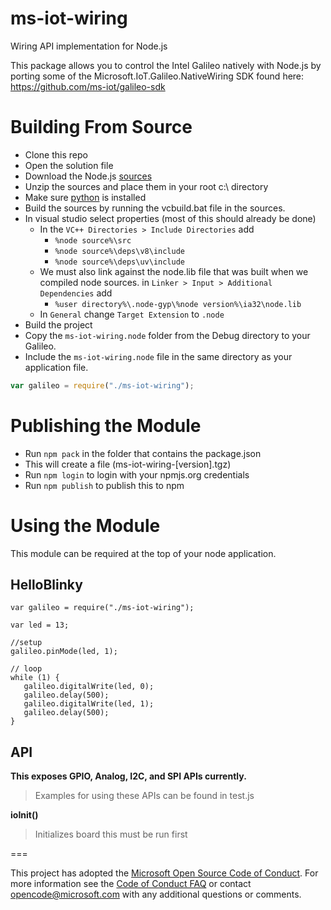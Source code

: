 ms-iot-wiring
===========

Wiring API implementation for Node.js

This package allows you to control the Intel Galileo natively with Node.js by porting some of the Microsoft.IoT.Galileo.NativeWiring SDK found here:
https://github.com/ms-iot/galileo-sdk

# Building From Source
* Clone this repo
* Open the solution file
* Download the Node.js [sources](http://nodejs.org/download/)
* Unzip the sources and place them in your root c:\ directory
* Make sure [python](http://python.org) is installed
* Build the sources by running the vcbuild.bat file in the sources.
* In visual studio select properties (most of this should already be done)
    * In the `VC++ Directories > Include Directories` add
        * `%node source%\src`
        * `%node source%\deps\v8\include`
        * `%node source%\deps\uv\include`
    * We must also link against the node.lib file that was built when we compiled node sources.
    in `Linker > Input > Additional Dependencies` add
        * `%user directory%\.node-gyp\%node version%\ia32\node.lib`
    * In `General` change `Target Extension` to `.node`
* Build the project
* Copy the `ms-iot-wiring.node` folder from the Debug directory to your Galileo.
* Include the `ms-iot-wiring.node` file in the same directory as your application file.
```js
var galileo = require("./ms-iot-wiring");
```

# Publishing the Module
* Run `npm pack` in the folder that contains the package.json
* This will create a file (ms-iot-wiring-[version].tgz)
* Run `npm login` to login with your npmjs.org credentials
* Run `npm publish` to publish this to npm

# Using the Module
This module can be required at the top of your node application.

## HelloBlinky

```
var galileo = require("./ms-iot-wiring");

var led = 13;

//setup
galileo.pinMode(led, 1);

// loop
while (1) {
   galileo.digitalWrite(led, 0);
   galileo.delay(500);
   galileo.digitalWrite(led, 1);
   galileo.delay(500);
}
```

## API

**This exposes GPIO, Analog, I2C, and SPI APIs currently.**
> Examples for using these APIs can be found in test.js

**ioInit()**
> Initializes board this must be run first


===

This project has adopted the [Microsoft Open Source Code of Conduct](http://microsoft.github.io/codeofconduct). For more information see the [Code of Conduct FAQ](http://microsoft.github.io/codeofconduct/faq.md) or contact [opencode@microsoft.com](mailto:opencode@microsoft.com) with any additional questions or comments. 
